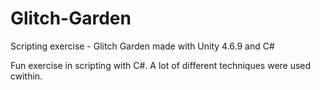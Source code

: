 # Glitch-Garden
Scripting exercise - Glitch Garden made with Unity 4.6.9 and C#</br>

Fun exercise in scripting with C#. A lot of different techniques were used cwithin.
